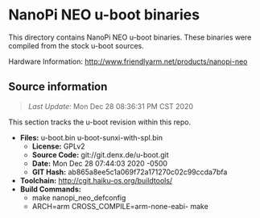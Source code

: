 NanoPi NEO u-boot binaries
===================

This directory contains NanoPi NEO u-boot binaries.
These binaries were compiled from the stock u-boot sources.

Hardware Information: <http://www.friendlyarm.net/products/nanopi-neo>

Source information
-------------
> *Last Update:* Mon Dec 28 08:36:31 PM CST 2020

This section tracks the u-boot revision within this repo.

* **Files:**  u-boot.bin u-boot-sunxi-with-spl.bin
  * **License:** GPLv2
  * **Source Code:** git://git.denx.de/u-boot.git
  * **Date:** Mon Dec 28 07:44:03 2020 -0500
  * **GIT Hash:** ab865a8ee5c1a069f72a171270c02c99ccda7bfa
* **Toolchain:** http://cgit.haiku-os.org/buildtools/
* **Build Commands:**
  * make nanopi_neo_defconfig
  * ARCH=arm CROSS_COMPILE=arm-none-eabi- make
